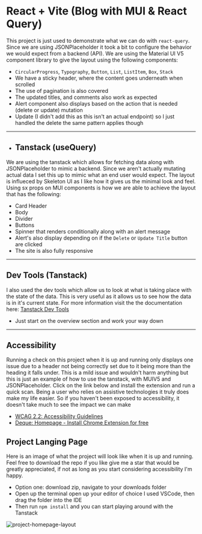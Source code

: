# React + Vite (Blog with MUI & React Query)
This project is just used to demonstrate what we can do with `react-query`. Since we are using JSONPlaceholder it took a bit to configure the behavior we would expect from a backend (API).
We are using the Material UI V5 component library to give the layout using the following components:
- `CircularProgress`, `Typography`, `Button`, `List`, `ListItem`, `Box`, `Stack`
- We have a sticky header, where the content goes underneath when scrolled
- The use of pagination is also covered
- The updated titles, and comments also work as expected
- Alert component also displays based on the action that is needed (delete or update) mutation
- Update (I didn't add this as this isn't an actual endpoint) so I just handled the delete the same pattern applies though

___

- ## Tanstack (useQuery)
We are using the tanstack which allows for fetching data along with JSONPlaceholder to mimic a backend.
Since we aren't actually mutating actual data I set this up to mimic what an end user would expect.
The layout is influeced by Skeleton UI as I like how it gives us the minimal look and feel. 
Using sx props on MUI components is how we are able to achieve the layout that has the following:
- Card Header
- Body
- Divider
- Buttons
- Spinner that renders conditionally along with an alert message
- Alert's also display depending on if the `Delete` or `Update Title` button are clicked
- The site is also fully responsive

___
## Dev Tools (Tanstack)
I also used the dev tools which allow us to look at what is taking place with the state of the data. 
This is very useful as it allows us to see how the data is in it's current state. 
For more information visit the the documentation here: [Tanstack Dev Tools](https://tanstack.com/query/latest/docs/framework/react/devtools)
- Just start on the overview section and work your way down
___

## Accessibility
Running a check on this project when it is up and running only displays one issue due to a header not being correctly set due to it being more than the heading it falls under. 
This is a mild issue and wouldn't harm anything but this is just an example of how to use the tanstack, with MUIV5 and JSONPlaceholder.
Click on the link below and install the extension and run a quick scan. Being a user who relies on assistive technologies it truly does make my life easier.
So if you haven't been exposed to accessibility, it doesn't take much to see the impact we can make
- [WCAG 2.2: Accessibility Guidelines](https://www.w3.org/TR/WCAG22/)
- [Deque: Homepage - Install Chrome Extension for free](https://www.deque.com/axe/)

## Project Langing Page
Here is an image of what the project will look like when it is up and running.
Feel free to download the repo if you like give me a star that would be greatly appreciated, if not as long as you start considering accessibility I'm happy. 
- Option one: download zip, navigate to your downloads folder
- Open up the terminal open up your editor of choice I used VSCode, then drag the folder into the IDE
- Then run `npm install` and you can start playing around with the Tanstack

![project-homepage-layout](https://github.com/redeyedev-208/react-query-with-jsonplaceholder/assets/60634649/dec3c6b6-9ebf-40fb-958e-5bdd2b46cef2)

